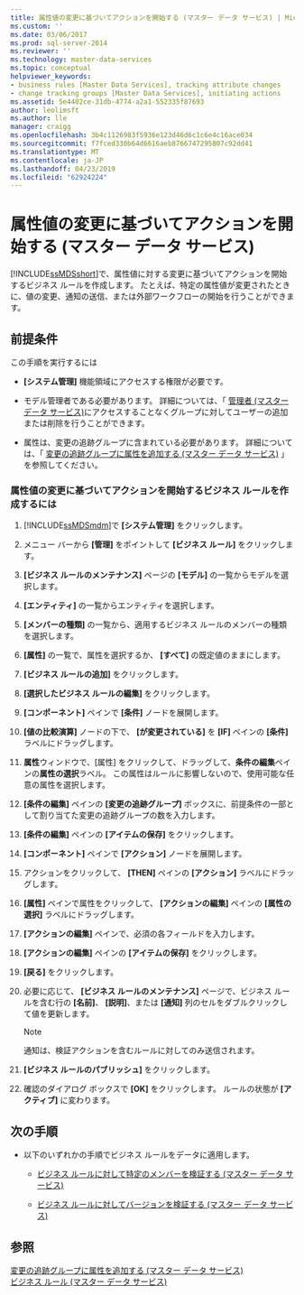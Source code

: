 ```yaml
---
title: 属性値の変更に基づいてアクションを開始する (マスター データ サービス) | Microsoft Docs
ms.custom: ''
ms.date: 03/06/2017
ms.prod: sql-server-2014
ms.reviewer: ''
ms.technology: master-data-services
ms.topic: conceptual
helpviewer_keywords:
- business rules [Master Data Services], tracking attribute changes
- change tracking groups [Master Data Services], initiating actions
ms.assetid: 5e4402ce-31db-4774-a2a1-552335f87693
author: leolimsft
ms.author: lle
manager: craigg
ms.openlocfilehash: 3b4c1126983f5936e123d46d6c1c6e4c16ace034
ms.sourcegitcommit: f7fced330b64d6616aeb8766747295807c92dd41
ms.translationtype: MT
ms.contentlocale: ja-JP
ms.lasthandoff: 04/23/2019
ms.locfileid: "62924224"
---
```

# <a name="initiate-actions-based-on-attribute-value-changes-master-data-services"></a>属性値の変更に基づいてアクションを開始する (マスター データ サービス)
  [!INCLUDE[ssMDSshort](../includes/ssmdsshort-md.md)]で、属性値に対する変更に基づいてアクションを開始するビジネス ルールを作成します。 たとえば、特定の属性値が変更されたときに、値の変更、通知の送信、または外部ワークフローの開始を行うことができます。  
  
## <a name="prerequisites"></a>前提条件  
 この手順を実行するには  
  
-   **[システム管理]** 機能領域にアクセスする権限が必要です。  
  
-   モデル管理者である必要があります。 詳細については、「 [管理者 &#40;マスター データ サービス&#41;](administrators-master-data-services.md)にアクセスすることなくグループに対してユーザーの追加または削除を行うことができます。  
  
-   属性は、変更の追跡グループに含まれている必要があります。 詳細については、「 [変更の追跡グループに属性を追加する &#40;マスター データ サービス&#41;](../../2014/master-data-services/add-attributes-to-a-change-tracking-group-master-data-services.md) 」を参照してください。  
  
### <a name="to-create-a-business-rule-to-initiate-actions-based-on-attribute-value-changes"></a>属性値の変更に基づいてアクションを開始するビジネス ルールを作成するには  
  
1.  [!INCLUDE[ssMDSmdm](../includes/ssmdsmdm-md.md)]で **[システム管理]** をクリックします。  
  
2.  メニュー バーから **[管理]** をポイントして **[ビジネス ルール]** をクリックします。  
  
3.  **[ビジネス ルールのメンテナンス]** ページの **[モデル]** の一覧からモデルを選択します。  
  
4.  **[エンティティ]** の一覧からエンティティを選択します。  
  
5.  **[メンバーの種類]** の一覧から、適用するビジネス ルールのメンバーの種類を選択します。  
  
6.  **[属性]** の一覧で、属性を選択するか、 **[すべて]** の既定値のままにします。  
  
7.  **[ビジネス ルールの追加]** をクリックします。  
  
8.  **[選択したビジネス ルールの編集]** をクリックします。  
  
9. **[コンポーネント]** ペインで **[条件]** ノードを展開します。  
  
10. **[値の比較演算]** ノードの下で、 **[が変更されている]** を **[IF]** ペインの **[条件]** ラベルにドラッグします。  
  
11. **属性**ウィンドウで、[属性] をクリックして、ドラッグして、**条件の編集**ペインの**属性の選択**ラベル。 この属性はルールに影響しないので、使用可能な任意の属性を選択します。  
  
12. **[条件の編集]** ペインの **[変更の追跡グループ]** ボックスに、前提条件の一部として割り当てた変更の追跡グループの数を入力します。  
  
13. **[条件の編集]** ペインの **[アイテムの保存]** をクリックします。  
  
14. **[コンポーネント]** ペインで **[アクション]** ノードを展開します。  
  
15. アクションをクリックして、 **[THEN]** ペインの **[アクション]** ラベルにドラッグします。  
  
16. **[属性]** ペインで属性をクリックして、 **[アクションの編集]** ペインの **[属性の選択]** ラベルにドラッグします。  
  
17. **[アクションの編集]** ペインで、必須の各フィールドを入力します。  
  
18. **[アクションの編集]** ペインの **[アイテムの保存]** をクリックします。  
  
19. **[戻る]** をクリックします。  
  
20. 必要に応じて、 **[ビジネス ルールのメンテナンス]** ページで、ビジネス ルールを含む行の **[名前]**、 **[説明]**、または **[通知]** 列のセルをダブルクリックして値を更新します。  
  
    > [!NOTE]  
    >  通知は、検証アクションを含むルールに対してのみ送信されます。  
  
21. **[ビジネス ルールのパブリッシュ]** をクリックします。  
  
22. 確認のダイアログ ボックスで **[OK]** をクリックします。 ルールの状態が **[アクティブ]** に変わります。  
  
## <a name="next-steps"></a>次の手順  
  
-   以下のいずれかの手順でビジネス ルールをデータに適用します。  
  
    -   [ビジネス ルールに対して特定のメンバーを検証する (マスター データ サービス)](../../2014/master-data-services/validate-specific-members-against-business-rules-master-data-services.md)  
  
    -   [ビジネス ルールに対してバージョンを検証する (マスター データ サービス)](../../2014/master-data-services/validate-a-version-against-business-rules-master-data-services.md)  
  
## <a name="see-also"></a>参照  
 [変更の追跡グループに属性を追加する (マスター データ サービス)](../../2014/master-data-services/add-attributes-to-a-change-tracking-group-master-data-services.md)   
 [ビジネス ルール (マスター データ サービス)](../../2014/master-data-services/business-rules-master-data-services.md)  
  
  
